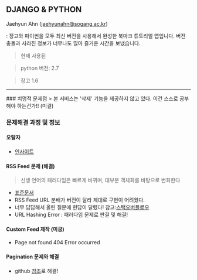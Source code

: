 ## DJANGO & PYTHON
Jaehyun Ahn (jaehyunahn@sogang.ac.kr)

: 장고와 파이썬을 모두 최신 버전을 사용해서 완성한 북마크 튜토리얼 앱입니다. 버전 충돌과 사라진 정보가 너무나도 많아 즐거운 시간을 보냈습니다.

> 현재 사용된 

> python 버전: 2.7

> 장고 1.6


<hr>
### 치명적 문제점
> 본 서비스는 '삭제' 기능을 제공하지 않고 있다. 이건 스스로 공부해야 하는건가!! (미결)

### 문제해결 과정 및 정보

#### 오탈자
- [인사이트](http://www.insightbook.co.kr/books/programming-insight/쉽고-빠른-웹-개발-django/정오표-8)

#### RSS Feed 문제 (해결)
> 신생 언어의 패러다임은 빠르게 바뀌며, 대부분 객체화를 바탕으로 변화한다

- [표준문서](https://docs.djangoproject.com/en/1.2/ref/contrib/syndication/)
- RSS Feed URL 분배가 버전이 달라 제대로 구현이 어려웠다.
- 너무 답답해서 올린 질문에 현답이 달렸다! 참고:[스택오버플로우](http://stackoverflow.com/questions/23424650/url-hashing-in-django-web-application/23425103?noredirect=1#23425103)
- URL Hashing Error : 패러다임 문제로 판결 및 해결!

#### Custom Feed 제작 (미궁)
- Page not found 404 Error occurred

#### Pagination 문제와 해결
- github [참조](https://github.com/dcramer/django-paging/commit/d6e67d60a9aa7ff26c3821537a5ab946505fe9af)로 해결!
